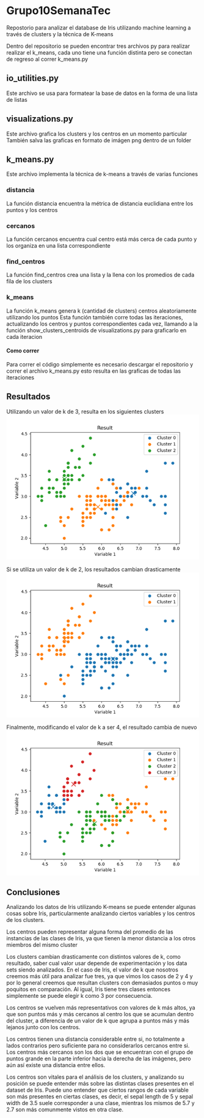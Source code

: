 # Grupo10SemanaTec
Repostorio para analizar el database de Iris utilizando machine learning
a través de clusters y la técnica de K-means

Dentro del repositorio se pueden encontrar tres archivos py para realizar
realizar el k_means, cada uno tiene una función distinta pero se conectan
de regreso al correr k_means.py

## io_utilities.py
Este archivo se usa para formatear la base de datos en la forma de una lista de
listas

## visualizations.py
Este archivo grafica los clusters y los centros en un momento particular
También salva las graficas en formato de imágen png dentro de un folder

## k_means.py
Este archivo implementa la técnica de k-means a través de varias funciones

### distancia
La función distancia encuentra la métrica de distancia euclidiana entre los puntos y los centros

### cercanos
La función cercanos encuentra cual centro está más cerca de cada punto y los organiza en una lista correspondiente

### find_centros
La función find_centros crea una lista y la llena con los promedios de cada fila de los clusters

### k_means
La función k_means genera k (cantidad de clusters) centros aleatoriamente utilizando los puntos
Esta función también corre todas las iteraciones, actualizando los centros y puntos correspondientes cada vez, llamando a la función show_clusters_centroids de visualizations.py para graficarlo en cada iteracion

#### Como correr
Para correr el código simplemente es necesario descargar el repositorio y correr el archivo k_means.py esto resulta en las graficas de todas las iteraciones

## Resultados
Utilizando un valor de k de 3, resulta en los siguientes clusters
<img src="./images/run1/kmeans_Result.png" width="auto">

Si se utiliza un valor de k de 2, los resultados cambian drasticamente
<img src="./images/run4/kmeans_Result.png" width="auto">

Finalmente, modificando el valor de k a ser 4, el resultado cambia de nuevo
<img src="./images/run7/kmeans_Result.png" width="auto">

## Conclusiones

Analizando los datos de Iris utilizando K-means se puede entender algunas cosas sobre Iris, particularmente analizando ciertos variables y los centros de los clusters.

Los centros pueden representar alguna forma del promedio de las instancias de las clases de Iris, ya que tienen la menor distancia a los otros miembros del mismo cluster

Los clusters cambian drasticamente con distintos valores de k, como resultado, saber cual valor usar depende de experimentación y los data sets siendo analizados. En el caso de Iris, el valor de k que nosotros creemos más útil para analizar fue tres, ya que vimos los casos de 2 y 4 y por lo general creemos que resultan clusters con demasiados puntos o muy poquitos en comparación. Al igual, Iris tiene tres clases entonces simplemente se puede elegir k como 3 por consecuencia.

Los centros se vuelven más representativos con valores de k más altos, ya que son puntos más y más cercanos al centro los que se acumulan dentro del cluster, a diferencia de un valor de k que agrupa a puntos más y más lejanos junto con los centros.

Los centros tienen una distancia considerable entre si, no totalmente a lados contrarios pero suficiente para no considerarlos cercanos entre si. Los centros más cercanos son los dos que se encuentran con el grupo de puntos grande en la parte inferior hacia la derecha de las imágenes, pero aún así existe una distancia entre ellos.

Los centros son vitales para el análisis de los clusters, y analizando su posición se puede entender más sobre las distintas clases presentes en el dataset de Iris. Puede uno entender que ciertos rangos de cada variable son más presentes en ciertas clases, es decir, el sepal length de 5 y sepal width de 3.5 suele corresponder a una clase, mientras los mismos de 5.7 y 2.7 son más comunmente vistos en otra clase.
